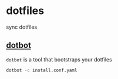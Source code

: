 # dotfiles

sync dotfiles

## [dotbot](https://github.com/anishathalye/dotbot)

`dotbot` is a tool that bootstraps your dotfiles

```bash
dotbot -c install.conf.yaml
```

